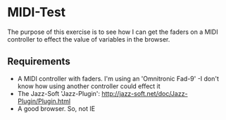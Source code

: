 # MIDI-Test

The purpose of this exercise is to see how I can get the faders on a MIDI controller to effect the value of variables in the browser.

## Requirements

* A MIDI controller with faders. I'm using an 'Omnitronic Fad-9' -I don't know how using another controller could effect it
* The Jazz-Soft 'Jazz-Plugin': http://jazz-soft.net/doc/Jazz-Plugin/Plugin.html
* A good browser. So, not IE